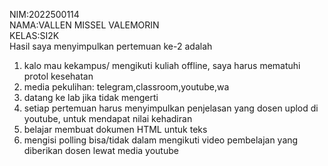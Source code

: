 NIM:2022500114<br>
NAMA:VALLEN MISSEL VALEMORIN<br>
KELAS:SI2K<br>
Hasil saya menyimpulkan pertemuan ke-2 adalah<br>
1) kalo mau kekampus/ mengikuti kuliah offline, saya harus mematuhi protol kesehatan<br>
2) media pekulihan: telegram,classroom,youtube,wa<br>
3) datang ke lab jika tidak mengerti<br>
4) setiap pertemuan harus menyimpulkan penjelasan yang dosen uplod di youtube, untuk mendapat nilai kehadiran<br>
5) belajar membuat dokumen HTML untuk teks<br>
6) mengisi polling bisa/tidak dalam mengikuti video pembelajan yang diberikan dosen lewat media youtube<br>

